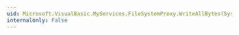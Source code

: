```yaml
---
uid: Microsoft.VisualBasic.MyServices.FileSystemProxy.WriteAllBytes(System.String,System.Byte[],System.Boolean)
internalonly: False
---
```

